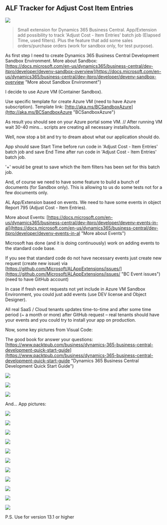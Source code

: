 ## ALF Tracker for Adjust Cost Item Entries
![](media/ALFlogo.png)
> Small extension for Dynamics 365 Business Central.
> App/Extension add possibility to track 'Adjust Cost - Item Entries' batch job (Elapsed Time, used filters).
> Plus the feature that add some sales orders/purchase orders (work for sandbox only, for test purpose).

As first step I need to create Dynamics 365 Business Central Development Sandbox Environment. 
More about Sandbox: [https://docs.microsoft.com/en-us/dynamics365/business-central/dev-itpro/developer/devenv-sandbox-overview](https://docs.microsoft.com/en-us/dynamics365/business-central/dev-itpro/developer/devenv-sandbox-overview "More about Sandbox Environment")

I decide to use Azure VM (Container Sandbox).

Use specific template for create Azure VM (need to have Azure subscription). 
Template link: [http://aka.ms/BCSandboxAzure](http://aka.ms/BCSandboxAzure "BCSandboxAzure")  

As result you should see on your Azure portal some VM.
// After running VM wait 30-40 mins… scripts are creating all necessary installs/tools.

Well, now stop a bit and try to dream about what our application should do.

App should save Start Time before run code in 'Adjust Cost - Item Entries' batch job and save End Time after run code in 'Adjust Cost - Item Entries' batch job.

'+' would be great to save which the Item filters has been set for this batch job.

And, of course we need to have some feature to build a bunch of documents (for Sandbox only). This is allowing to us do some tests not for a few documents only.


AL App/Extension based on events. We need to have some events in object Report 795 (Adjust Cost - Item Entries).

More about Events: [https://docs.microsoft.com/en-us/dynamics365/business-central/dev-itpro/developer/devenv-events-in-al](https://docs.microsoft.com/en-us/dynamics365/business-central/dev-itpro/developer/devenv-events-in-al "More about Events") 

Microsoft has done (and it is doing continuously) work on adding events to the standard code base.

If you see that standard code do not have necessary events just create new request (create new issue) via [https://github.com/Microsoft/ALAppExtensions/issues/](https://github.com/Microsoft/ALAppExtensions/issues/ "BC Event issues") (need to have GitHub account)

In case if fresh event requests not yet include in Azure VM Sandbox Environment, you could just add events (use DEV license and Object Designer).

All real SaaS / Cloud tenants updates time-to-time and after some time period (~ a month or more) after GitHub request – real tenants should have your events and you could try to install your app on production.

Now, some key pictures from Visual Code:

The good book for answer your questions: [https://www.packtpub.com/business/dynamics-365-business-central-development-quick-start-guide](https://www.packtpub.com/business/dynamics-365-business-central-development-quick-start-guide "Dynamics 365 Business Central Development Quick Start Guide")

![](media/ALFTracker01.png)

![](media/ALFTracker02.png)

![](media/ALFTracker03.png)

And… App pictures:

![](media/ALFTracker04.png)

![](media/ALFTracker05.png)

![](media/ALFTracker06.png)

![](media/ALFTracker07.png)

![](media/ALFTracker08.png)

![](media/ALFTracker09.png)

![](media/ALFTracker10.png)

![](media/ALFTracker11.png)

![](media/ALFTracker12.png)

![](media/ALFTracker13.png)

![](media/ALFTracker14.png)

P.S.
Use for version 13.1 or higher
